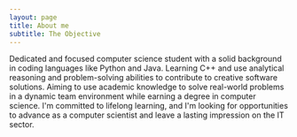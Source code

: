 ```yaml
---
layout: page
title: About me
subtitle: The Objective
---
```


Dedicated and focused computer science student with a solid background in coding languages like Python and Java. Learning C++ and use analytical reasoning and problem-solving abilities to contribute to creative software solutions. Aiming to use academic knowledge to solve real-world problems in a dynamic team environment while earning a degree in computer science. I'm committed to lifelong learning, and I'm looking for opportunities to advance as a computer scientist and leave a lasting impression on the IT sector.
